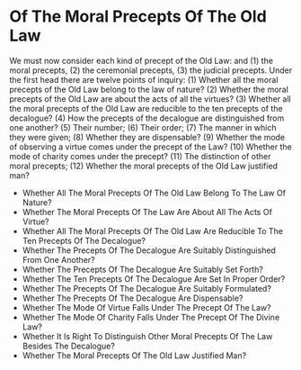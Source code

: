 # Of The Moral Precepts Of The Old Law

We must now consider each kind of precept of the Old Law: and (1) the moral precepts, (2) the ceremonial precepts, (3) the judicial precepts. Under the first head there are twelve points of inquiry:
(1) Whether all the moral precepts of the Old Law belong to the law of nature?
(2) Whether the moral precepts of the Old Law are about the acts of all the virtues?
(3) Whether all the moral precepts of the Old Law are reducible to the ten precepts of the decalogue?
(4) How the precepts of the decalogue are distinguished from one another?
(5) Their number;
(6) Their order;
(7) The manner in which they were given;
(8) Whether they are dispensable?
(9) Whether the mode of observing a virtue comes under the precept of the Law?
(10) Whether the mode of charity comes under the precept?
(11) The distinction of other moral precepts;
(12) Whether the moral precepts of the Old Law justified man?

* Whether All The Moral Precepts Of The Old Law Belong To The Law Of Nature?
* Whether The Moral Precepts Of The Law Are About All The Acts Of Virtue?
* Whether All The Moral Precepts Of The Old Law Are Reducible To The Ten Precepts Of The Decalogue?
* Whether The Precepts Of The Decalogue Are Suitably Distinguished From One Another?
* Whether The Precepts Of The Decalogue Are Suitably Set Forth?
* Whether The Ten Precepts Of The Decalogue Are Set In Proper Order?
* Whether The Precepts Of The Decalogue Are Suitably Formulated?
* Whether The Precepts Of The Decalogue Are Dispensable?
* Whether The Mode Of Virtue Falls Under The Precept Of The Law?
* Whether The Mode Of Charity Falls Under The Precept Of The Divine Law?
* Whether It Is Right To Distinguish Other Moral Precepts Of The Law Besides The Decalogue?
* Whether The Moral Precepts Of The Old Law Justified Man?